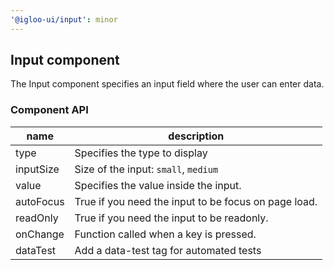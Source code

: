 ```yaml
---
'@igloo-ui/input': minor
---
```


## Input component

The Input component specifies an input field where the user can enter data.

### Component API

| name      | description                                          |
| --------- | ---------------------------------------------------- |
| type      | Specifies the type to display                        |
| inputSize | Size of the input: `small`, `medium`                 |
| value     | Specifies the value inside the input.                |
| autoFocus | True if you need the input to be focus on page load. |
| readOnly  | True if you need the input to be readonly.           |
| onChange  | Function called when a key is pressed.               |
| dataTest  | Add a data-test tag for automated tests              |
